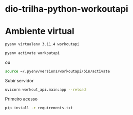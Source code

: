 # dio-trilha-python-workoutapi

# Ambiente virtual 
```sh
pyenv virtualenv 3.11.4 workoutapi
```
```sh
pyenv activate workoutapi
```
 ou
```sh
source ~/.pyenv/versions/workoutapi/bin/activate
```
Subir servidor
```sh
uvicorn workout_api.main:app --reload
```


Primeiro acesso
```sh
pip install -r requirements.txt
```

